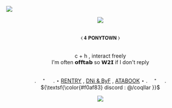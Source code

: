 ![](https://komarev.com/ghpvc/?username=coqllar&abbreviated=true&label=STARS&color=f0af83)

<p align="center">
<img src="https://i.postimg.cc/T3sNMFpN/image-2024-05-23-222923658.png">


<p align="center">
   <br> ⧼    𝟰 𝗣𝗢𝗡𝗬𝗧𝗢𝗪𝗡    ⧽   
<p align="center">
   <br>  c + h , interact freely  
   <br>  I'm often 𝗼𝗳𝗳𝘁𝗮𝗯 so 𝗪𝟮𝗜 if I don't reply

 <p align="center"

   <br>  . 　⁺ 　 .   ⋆  [RENTRY](https://rentry.co/coqllar) , [DNi & ByF](https://rentry.co/coqllardnibyf) , [ATABOOK](https://coqllar.atabook.org)  ⋆   . 　⁺ 　 . 
   <br> ${\textsf{\color{#f0af83} discord : @/coqllar }}$  

<p align="center">
</p>



<p align="center">
<img src="https://i.postimg.cc/T3sNMFpN/image-2024-05-23-222923658.png">

